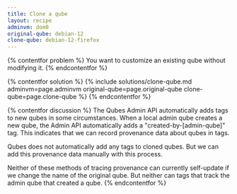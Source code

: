 ```yaml
---
title: Clone a qube
layout: recipe
adminvm: dom0
original-qube: debian-12
clone-qube: debian-12-firefox
---
```

{% contentfor problem %}
You want to customize an existing qube without modifying it.
{% endcontentfor %}

{% contentfor solution %}
{% include solutions/clone-qube.md adminvm=page.adminvm original-qube=page.original-qube clone-qube=page.clone-qube %}
{% endcontentfor %}

{% contentfor discussion %}
The Qubes Admin API automatically adds tags to new qubes in some circumstances. When a local admin qube creates a new qube, the Admin API automatically adds a "created-by-[admin-qube]" tag. This indicates that we can record provenance data about qubes in tags.

Qubes does not automatically add any tags to cloned qubes. But we can add this provenance data manually with this process.

Neither of these methods of tracing provenance can currently self-update if we change the name of the original qube. But neither can tags that track the admin qube that created a qube.
{% endcontentfor %}
